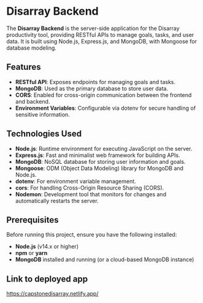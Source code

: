 # Disarray Backend

The **Disarray Backend** is the server-side application for the Disarray productivity tool, providing RESTful APIs to manage goals, tasks, and user data. It is built using Node.js, Express.js, and MongoDB, with Mongoose for database modeling.

## Features

- **RESTful API**: Exposes endpoints for managing goals and tasks.
- **MongoDB**: Used as the primary database to store user data.
- **CORS**: Enabled for cross-origin communication between the frontend and backend.
- **Environment Variables**: Configurable via dotenv for secure handling of sensitive information.

## Technologies Used

- **Node.js**: Runtime environment for executing JavaScript on the server.
- **Express.js**: Fast and minimalist web framework for building APIs.
- **MongoDB**: NoSQL database for storing user information and goals.
- **Mongoose**: ODM (Object Data Modeling) library for MongoDB and Node.js.
- **dotenv**: For environment variable management.
- **cors**: For handling Cross-Origin Resource Sharing (CORS).
- **Nodemon**: Development tool that monitors for changes and automatically restarts the server.

## Prerequisites

Before running this project, ensure you have the following installed:

- **Node.js** (v14.x or higher)
- **npm** or **yarn**
- **MongoDB** installed and running (or a cloud-based MongoDB instance)

## Link to deployed app

https://capstonedisarray.netlify.app/
